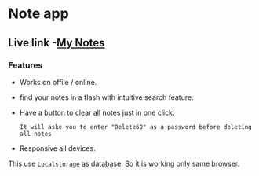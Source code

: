 # Note app 
## Live link -[My Notes](https://sakibsarkar.github.io/Notes_app/)

### Features

- Works on offile / online.
- find your notes in a flash with intuitive search feature.
- Have a button to clear all notes just in one click.
      
      It will aske you to enter "Delete69" as a password before deleting all notes
- Responsive all devices.

This use `Localstorage` as database. So it is working only same browser.
    